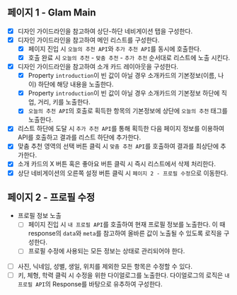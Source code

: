 ## 페이지 1 - Glam Main

- [x] 디자인 가이드라인을 참고하여 상단-하단 네비게이션 탭을 구성한다.
- [x] 디자인 가이드라인을 참고하여 메인 리스트를 구성한다.
  - [x] 페이지 진입 시 `오늘의 추천 API`와 `추가 추천 API`를 동시에 호출한다.
  - [x] 호출 완료 시 `오늘의 추천` - `맞춤 추천` - `추가 추천` 순서대로 리스트에 노출 시킨다.
- [x] 디자인 가이드라인을 참고하여 소개 카드 레이아웃을 구성한다.
  - [x] Property `introduction`이 빈 값이 아닐 경우 소개카드의 기본정보(이름, 나이) 하단에 해당 내용을 노출한다.
  - [x] Property `introduction`이 빈 값이 아닐 경우 소개카드의 기본정보 하단에 직업, 거리, 키를 노출한다.
  - [x] `오늘의 추천 API`의 호출로 획득한 항목의 기본정보에 상단에 `오늘의 추천` 태그를 노출한다.
- [x] 리스트 하단에 도달 시 `추가 추천 API`를 통해 획득한 다음 페이지 정보를 이용하여 API를 호출하고 결과를 리스트 하단에 추가한다.
- [x] 맞춤 추천 영역의 선택 버튼 클릭 시 `맞춤 추천 API`를 호출하여 결과를 최상단에 추가한다.
- [x] 소개 카드의 X 버튼 혹은 좋아요 버튼 클릭 시 즉시 리스트에서 삭제 처리한다.
- [x] 상단 네비게이션의 오른쪽 설정 버튼 클릭 시 `페이지 2 - 프로필 수정`으로 이동한다.

## 페이지 2 - 프로필 수정

- 프로필 정보 노출
  - [ ] 페이지 진입 시 `내 프로필 API`를 호출하여 현재 프로필 정보를 노출한다. 이 때 response의 `data`와 `meta`를 참고하여 올바른 값이 노출될 수 있도록 로직을 구성한다.
  - [ ] 프로필 수정에 사용되는 모든 정보는 상태로 관리되어야 한다.
- [ ] 사진, 닉네임, 성별, 생일, 위치를 제외한 모든 항목은 수정할 수 있다.
- [ ] 키, 체형, 학력 클릭 시 수정을 위한 다이얼로그를 노출한다. 다이얼로그의 로직은 `내 프로필 API`의 Response를 바탕으로 유추하여 구성한다.
